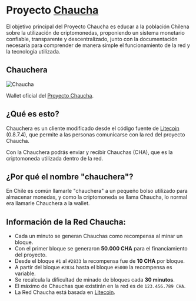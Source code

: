 # Proyecto [Chaucha](http://chaucha.cl)

El objetivo principal del Proyecto Chaucha es educar a la población Chilena sobre la utilización de criptomonedas, 
proponiendo un sistema monetario confiable, transparente y descentralizado, 
junto con la documentación necesaria para comprender de manera simple el funcionamiento de la red y la tecnología utilizada. 

## Chauchera

![Chaucha](https://gitlab.com/chaucha/chauchera/uploads/1a860cfde1be9b609e3d54283abfe494/oJpr6JC.png)

Wallet oficial del [Proyecto Chaucha](http://chaucha.cl).

## ¿Qué es esto?

Chauchera es un cliente modificado desde el código fuente de [Litecoin](https://litecoin.org/) (0.8.7.4), que permite a las personas comunicarse con la red del proyecto Chaucha.

Con la Chauchera podrás enviar y recibir Chauchas (CHA), que es la criptomoneda utilizada dentro de la red.

## ¿Por qué el nombre "chauchera"?

En Chile es común llamarle "chauchera" a un pequeño bolso utilizado para almacenar monedas, y como la criptomoneda se llama Chaucha, lo normal era llamarle Chauchera a la wallet.

## Información de la Red Chaucha:

- Cada un minuto se generan Chauchas como recompensa al minar un bloque.
- Con el primer bloque se generaron **50.000 CHA** para el financiamiento del proyecto.
- Desde el bloque `#1` al `#2833` la recompensa fue de **10 CHA** por bloque.
- A partir del bloque `#2834` hasta el bloque `#5000` la recompensa es variable.
- Se recalcula la dificultad de minado de bloques cada **30 minutos**.
- El máximo de Chauchas que existirán en la red es de `123.456.789 CHA`.
- La Red Chaucha está basada en [Litecoin](https://litecoin.org/).

